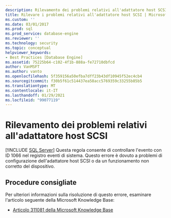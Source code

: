 ```yaml
---
description: Rilevamento dei problemi relativi all'adattatore host SCSI
title: Rilevare i problemi relativi all'adattatore host SCSI | Microsoft Docs
ms.custom: ''
ms.date: 03/01/2017
ms.prod: sql
ms.prod_service: database-engine
ms.reviewer: ''
ms.technology: security
ms.topic: conceptual
helpviewer_keywords:
- Best Practices [Database Engine]
ms.assetid: 75225b64-c102-4f1b-888a-fe72710dbfcd
author: VanMSFT
ms.author: vanto
ms.openlocfilehash: 5f359156a50efba7dff23b43df10945f52ec4cb4
ms.sourcegitcommit: f30b5f61c514437ea58acc5769359c33255b85b5
ms.translationtype: MT
ms.contentlocale: it-IT
ms.lasthandoff: 01/29/2021
ms.locfileid: "99077119"
---
```

# <a name="detect-scsi-host-adapter-issues"></a>Rilevamento dei problemi relativi all'adattatore host SCSI
 [!INCLUDE [SQL Server](../../includes/applies-to-version/sqlserver.md)]
  Questa regola consente di controllare l'evento con ID 1066 nel registro eventi di sistema. Questo errore è dovuto a problemi di configurazione dell'adattatore host SCSI o da un funzionamento non corretto del dispositivo.  
  
## <a name="best-practices-recommendations"></a>Procedure consigliate  
 Per ulteriori informazioni sulla risoluzione di questo errore, esaminare l'articolo seguente della Microsoft Knowledge Base:  
  
-   [Articolo 311081 della Microsoft Knowledge Base](https://www.betaarchive.com/wiki/index.php?title=Microsoft_KB_Archive/311081)  
  
  
